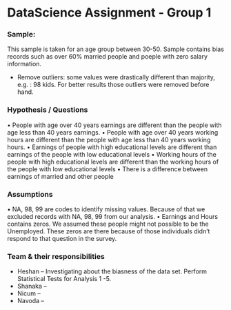 # DataScience Assignment - Group 1
### Sample: 
This sample is taken for an age group between 30-50. Sample contains bias records such as over 60% married people and poeple with zero salary information.
- Remove outliers: some values were drastically different than majority, e.g. : 98 kids. For better results those outliers were removed before hand.

### Hypothesis / Questions
•	People with age over 40 years earnings are different than the people with age less than 40 years earnings.
•	People with age over 40 years working hours are different than the people with age less than 40 years working hours.
•	Earnings of people with high educational levels are different than earnings of the people with low educational levels
•	Working hours of the people with high educational levels are different than the working hours of the people with low educational levels
•	There is a difference between earnings of married and other people

### Assumptions
•	NA, 98, 99 are codes to identify missing values. Because of that we excluded records with NA, 98, 99 from our analysis.
•	Earnings and Hours contains zeros. We assumed these people might not possible to be the Unemployed. These zeros are there because of those individuals didn’t respond to that question in the survey.

### Team & their responsibilities
- Heshan – Investigating about the biasness of the data set. Perform Statistical Tests for Analysis 1 -5.
- Shanaka –
- Nicum –
- Navoda –

